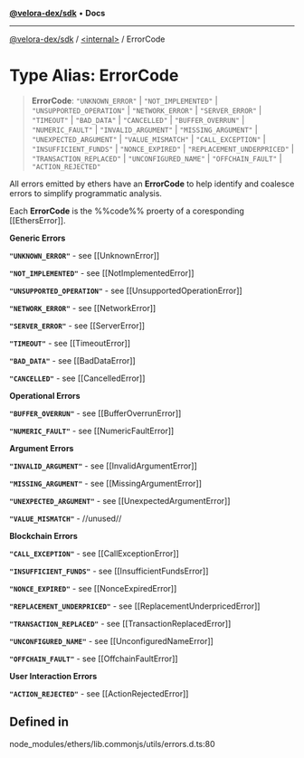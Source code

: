 [**@velora-dex/sdk**](../../README.md) • **Docs**

***

[@velora-dex/sdk](../../globals.md) / [\<internal\>](../README.md) / ErrorCode

# Type Alias: ErrorCode

> **ErrorCode**: `"UNKNOWN_ERROR"` \| `"NOT_IMPLEMENTED"` \| `"UNSUPPORTED_OPERATION"` \| `"NETWORK_ERROR"` \| `"SERVER_ERROR"` \| `"TIMEOUT"` \| `"BAD_DATA"` \| `"CANCELLED"` \| `"BUFFER_OVERRUN"` \| `"NUMERIC_FAULT"` \| `"INVALID_ARGUMENT"` \| `"MISSING_ARGUMENT"` \| `"UNEXPECTED_ARGUMENT"` \| `"VALUE_MISMATCH"` \| `"CALL_EXCEPTION"` \| `"INSUFFICIENT_FUNDS"` \| `"NONCE_EXPIRED"` \| `"REPLACEMENT_UNDERPRICED"` \| `"TRANSACTION_REPLACED"` \| `"UNCONFIGURED_NAME"` \| `"OFFCHAIN_FAULT"` \| `"ACTION_REJECTED"`

All errors emitted by ethers have an **ErrorCode** to help
 identify and coalesce errors to simplify programmatic analysis.

 Each **ErrorCode** is the %%code%% proerty of a coresponding
 [[EthersError]].

 **Generic Errors**

 **``"UNKNOWN_ERROR"``** - see [[UnknownError]]

 **``"NOT_IMPLEMENTED"``** - see [[NotImplementedError]]

 **``"UNSUPPORTED_OPERATION"``** - see [[UnsupportedOperationError]]

 **``"NETWORK_ERROR"``** - see [[NetworkError]]

 **``"SERVER_ERROR"``** - see [[ServerError]]

 **``"TIMEOUT"``** - see [[TimeoutError]]

 **``"BAD_DATA"``** - see [[BadDataError]]

 **``"CANCELLED"``** - see [[CancelledError]]

 **Operational Errors**

 **``"BUFFER_OVERRUN"``** - see [[BufferOverrunError]]

 **``"NUMERIC_FAULT"``** - see [[NumericFaultError]]

 **Argument Errors**

 **``"INVALID_ARGUMENT"``** - see [[InvalidArgumentError]]

 **``"MISSING_ARGUMENT"``** - see [[MissingArgumentError]]

 **``"UNEXPECTED_ARGUMENT"``** - see [[UnexpectedArgumentError]]

 **``"VALUE_MISMATCH"``** - //unused//

 **Blockchain Errors**

 **``"CALL_EXCEPTION"``** - see [[CallExceptionError]]

 **``"INSUFFICIENT_FUNDS"``** - see [[InsufficientFundsError]]

 **``"NONCE_EXPIRED"``** - see [[NonceExpiredError]]

 **``"REPLACEMENT_UNDERPRICED"``** - see [[ReplacementUnderpricedError]]

 **``"TRANSACTION_REPLACED"``** - see [[TransactionReplacedError]]

 **``"UNCONFIGURED_NAME"``** - see [[UnconfiguredNameError]]

 **``"OFFCHAIN_FAULT"``** - see [[OffchainFaultError]]

 **User Interaction Errors**

 **``"ACTION_REJECTED"``** - see [[ActionRejectedError]]

## Defined in

node\_modules/ethers/lib.commonjs/utils/errors.d.ts:80
